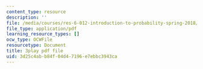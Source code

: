 ```yaml
---
content_type: resource
description: ''
file: /media/courses/res-6-012-introduction-to-probability-spring-2018/3d25c4abb84f04d47196e7ebbc3943ca_KrjZyCRi29o.pdf
file_type: application/pdf
learning_resource_types: []
ocw_type: OCWFile
resourcetype: Document
title: 3play pdf file
uid: 3d25c4ab-b84f-04d4-7196-e7ebbc3943ca
---
```

